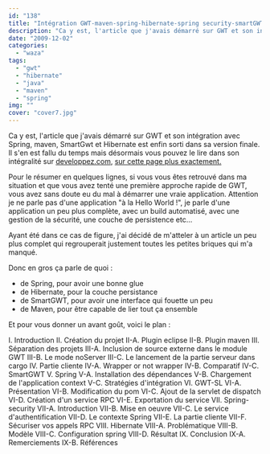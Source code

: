 ```yaml
---
id: "138"
title: "Intégration GWT-maven-spring-hibernate-spring security-smartGWT"
description: "Ca y est, l'article que j'avais démarré sur GWT et son intégration avec Spring, maven, SmartGwt et Hibernate est enfin sorti dans sa version finale. I..."
date: "2009-12-02"
categories: 
  - "waza"
tags: 
  - "gwt"
  - "hibernate"
  - "java"
  - "maven"
  - "spring"
img: ""
cover: "cover7.jpg"
---
```


Ca y est, l'article que j'avais démarré sur GWT et son intégration avec Spring, maven, SmartGwt et Hibernate est enfin sorti dans sa version finale. Il s'en est fallu du temps mais désormais vous pouvez le lire dans son intégralité sur [developpez.com](http://www.developpez.com/ "developpez.com"), [sur cette page plus exactement.](http://hugo.developpez.com/tutoriels/java/gwt/utilisation-gwt-avec-spring-et-hibernate/ "Utilisation de GWT avec spring et hibernate")

Pour le résumer en quelques lignes, si vous vous êtes retrouvé dans ma situation et que vous avez tenté une première approche rapide de GWT, vous avez sans doute eu du mal à démarrer une vraie application. Attention je ne parle pas d'une application "à la Hello World !", je parle d'une application un peu plus complète, avec un build automatisé, avec une gestion de la sécurité, une couche de persistence etc...

Ayant été dans ce cas de figure, j'ai décidé de m'atteler à un article un peu plus complet qui regrouperait justement toutes les petites briques qui m'a manqué.

Donc en gros ça parle de quoi :

- de Spring, pour avoir une bonne glue
- de Hibernate, pour la couche persistance
- de SmartGWT, pour avoir une interface qui fouette un peu
- de Maven, pour être capable de lier tout ça ensemble

Et pour vous donner un avant goût, voici le plan :

I. Introduction
II. Création du projet
 II-A. Plugin eclipse
 II-B. Plugin maven
III. Séparation des projets
 III-A. Inclusion de source externe dans le module GWT
 III-B. Le mode noServer
 III-C. Le lancement de la partie serveur dans cargo
IV. Partie cliente
 IV-A. Wrapper or not wrapper
 IV-B. Comparatif
 IV-C. SmartGWT
V. Spring
 V-A. Installation des dépendances
 V-B. Chargement de l'application context
 V-C. Stratégies d'intégration
VI. GWT-SL
 VI-A. Présentation
 VI-B. Modification du pom
 VI-C. Ajout de la servlet de dispatch
 VI-D. Création d'un service RPC
 VI-E. Exportation du service
VII. Spring-security
 VII-A. Introduction
 VII-B. Mise en oeuvre
 VII-C. Le service d'authentification
 VII-D. Le contexte Spring
 VII-E. La partie cliente
 VII-F. Sécuriser vos appels RPC
VIII. Hibernate
 VIII-A. Problématique
 VIII-B. Modèle
 VIII-C. Configuration spring
 VIII-D. Résultat
IX. Conclusion
 IX-A. Remerciements
 IX-B. Références
